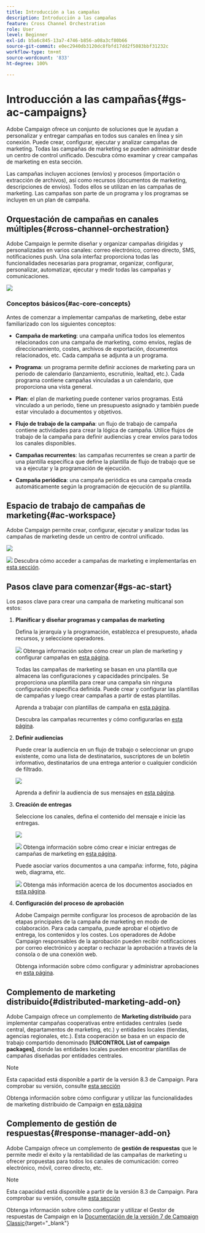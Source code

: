 ```yaml
---
title: Introducción a las campañas
description: Introducción a las campañas
feature: Cross Channel Orchestration
role: User
level: Beginner
exl-id: b5a6c845-13a7-4746-b856-a08a3cf80b66
source-git-commit: e0ec2940db3120dc8fbfd17dd2f5083bbf31232c
workflow-type: tm+mt
source-wordcount: '833'
ht-degree: 100%

---
```


# Introducción a las campañas{#gs-ac-campaigns}

Adobe Campaign ofrece un conjunto de soluciones que le ayudan a personalizar y entregar campañas en todos sus canales en línea y sin conexión. Puede crear, configurar, ejecutar y analizar campañas de marketing. Todas las campañas de marketing se pueden administrar desde un centro de control unificado. Descubra cómo examinar y crear campañas de marketing en esta sección.

Las campañas incluyen acciones (envíos) y procesos (importación o extracción de archivos), así como recursos (documentos de marketing, descripciones de envíos). Todos ellos se utilizan en las campañas de marketing. Las campañas son parte de un programa y los programas se incluyen en un plan de campaña.

## Orquestación de campañas en canales múltiples{#cross-channel-orchestration}

Adobe Campaign le permite diseñar y organizar campañas dirigidas y personalizadas en varios canales: correo electrónico, correo directo, SMS, notificaciones push. Una sola interfaz proporciona todas las funcionalidades necesarias para programar, organizar, configurar, personalizar, automatizar, ejecutar y medir todas las campañas y comunicaciones.

![](assets/campaign-tab.png)

### Conceptos básicos{#ac-core-concepts}

Antes de comenzar a implementar campañas de marketing, debe estar familiarizado con los siguientes conceptos:

* **Campaña de marketing**: una campaña unifica todos los elementos relacionados con una campaña de marketing, como envíos, reglas de direccionamiento, costes, archivos de exportación, documentos relacionados, etc. Cada campaña se adjunta a un programa.

* **Programa**: un programa permite definir acciones de marketing para un periodo de calendario (lanzamiento, escrutinio, lealtad, etc.). Cada programa contiene campañas vinculadas a un calendario, que proporciona una vista general.

* **Plan**: el plan de marketing puede contener varios programas. Está vinculado a un periodo, tiene un presupuesto asignado y también puede estar vinculado a documentos y objetivos.

* **Flujo de trabajo de la campaña**: un flujo de trabajo de campaña contiene actividades para crear la lógica de campaña. Utilice flujos de trabajo de la campaña para definir audiencias y crear envíos para todos los canales disponibles.

* **Campañas recurrentes**: las campañas recurrentes se crean a partir de una plantilla específica que define la plantilla de flujo de trabajo que se va a ejecutar y la programación de ejecución.

* **Campaña periódica**: una campaña periódica es una campaña creada automáticamente según la programación de ejecución de su plantilla.

## Espacio de trabajo de campañas de marketing{#ac-workspace}

Adobe Campaign permite crear, configurar, ejecutar y analizar todas las campañas de marketing desde un centro de control unificado.

![](assets/calendar.png)

![](../assets/do-not-localize/book.png) Descubra cómo acceder a campañas de marketing e implementarlas en [esta sección](https://experienceleague.adobe.com/docs/campaign/automation/campaign-orchestration/set-up-campaigns.html?lang=es).

## Pasos clave para comenzar{#gs-ac-start}

Los pasos clave para crear una campaña de marketing multicanal son estos:

1. **Planificar y diseñar programas y campañas de marketing**

   Defina la jerarquía y la programación, establezca el presupuesto, añada recursos, y seleccione operadores.

   ![](../assets/do-not-localize/book.png) Obtenga información sobre cómo crear un plan de marketing y configurar campañas en [esta página](https://experienceleague.adobe.com/docs/campaign/automation/campaign-orchestration/marketing-campaign-create.html?lang=es).

   Todas las campañas de marketing se basan en una plantilla que almacena las configuraciones y capacidades principales. Se proporciona una plantilla para crear una campaña sin ninguna configuración específica definida. Puede crear y configurar las plantillas de campañas y luego crear campañas a partir de estas plantillas.

   Aprenda a trabajar con plantillas de campaña en [esta página](https://experienceleague.adobe.com/docs/campaign/automation/campaign-orchestration/marketing-campaign-templates.html?lang=es).

   Descubra las campañas recurrentes y cómo configurarlas en [esta página](https://experienceleague.adobe.com/docs/campaign/automation/campaign-orchestration/recurring-periodic-campaigns.html?lang=es).

1. **Definir audiencias**

   Puede crear la audiencia en un flujo de trabajo o seleccionar un grupo existente, como una lista de destinatarios, suscriptores de un boletín informativo, destinatarios de una entrega anterior o cualquier condición de filtrado.

   ![](assets/campaign-wf.png)

   Aprenda a definir la audiencia de sus mensajes en [esta página](https://experienceleague.adobe.com/docs/campaign/automation/campaign-orchestration/marketing-campaign-target.html?lang=es).

1. **Creación de entregas**

   Seleccione los canales, defina el contenido del mensaje e inicie las entregas.

   ![](assets/campaign-dashboard.png)

   ![](../assets/do-not-localize/book.png) Obtenga información sobre cómo crear e iniciar entregas de campañas de marketing en [esta página](https://experienceleague.adobe.com/docs/campaign/automation/campaign-orchestration/marketing-campaign-deliveries.html?lang=es).

   Puede asociar varios documentos a una campaña: informe, foto, página web, diagrama, etc.

   ![](../assets/do-not-localize/book.png) Obtenga más información acerca de los documentos asociados en [esta página](https://experienceleague.adobe.com/docs/campaign/automation/campaign-orchestration/marketing-campaign-assets.html?lang=es).

1. **Configuración del proceso de aprobación**

   Adobe Campaign permite configurar los procesos de aprobación de las etapas principales de la campaña de marketing en modo de colaboración. Para cada campaña, puede aprobar el objetivo de entrega, los contenidos y los costes. Los operadores de Adobe Campaign responsables de la aprobación pueden recibir notificaciones por correo electrónico y aceptar o rechazar la aprobación a través de la consola o de una conexión web.

   Obtenga información sobre cómo configurar y administrar aprobaciones en [esta página](https://experienceleague.adobe.com/docs/campaign/automation/campaign-orchestration/marketing-campaign-approval.html?lang=es#campaign-orchestration).


## Complemento de marketing distribuido{#distributed-marketing-add-on}

Adobe Campaign ofrece un complemento de **Marketing distribuido** para implementar campañas cooperativas entre entidades centrales (sede central, departamentos de marketing, etc.) y entidades locales (tiendas, agencias regionales, etc.). Esta cooperación se basa en un espacio de trabajo compartido denominado **[!UICONTROL List of campaign packages]**, donde las entidades locales pueden encontrar plantillas de campañas diseñadas por entidades centrales.

>[!NOTE]
>
>Esta capacidad está disponible a partir de la versión 8.3 de Campaign. Para comprobar su versión, consulte [esta sección](compatibility-matrix.md#how-to-check-your-campaign-version-and-buildversion)

Obtenga información sobre cómo configurar y utilizar las funcionalidades de marketing distribuido de Campaign en [esta página](https://experienceleague.adobe.com/docs/campaign/automation/distributed-marketing/about-distributed-marketing.html?lang=es)

## Complemento de gestión de respuestas{#response-manager-add-on}

Adobe Campaign ofrece un complemento de **gestión de respuestas** que le permite medir el éxito y la rentabilidad de las campañas de marketing u ofrecer propuestas para todos los canales de comunicación: correo electrónico, móvil, correo directo, etc.

>[!NOTE]
>
>Esta capacidad está disponible a partir de la versión 8.3 de Campaign. Para comprobar su versión, consulte [esta sección](compatibility-matrix.md#how-to-check-your-campaign-version-and-buildversion)

[](../assets/do-not-localize/book.png) Obtenga información sobre cómo configurar y utilizar el Gestor de respuestas de Campaign en la [Documentación de la versión 7 de Campaign Classic](https://experienceleague.adobe.com/docs/campaign-classic/using/response-manager/about-response-manager.html?lang=es){target="_blank"}
